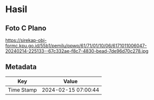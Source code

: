 # Hasil

## Foto C Plano

https://sirekap-obj-formc.kpu.go.id/55b1/pemilu/ppwp/61/71/01/10/06/6171011006047-20240214-225133--67c332ae-f8c7-4830-bead-7de96d70c278.jpg


## Metadata

| Key        | Value               |
| ---------- | ------------------- |
| Time Stamp | 2024-02-15 07:00:44 |



